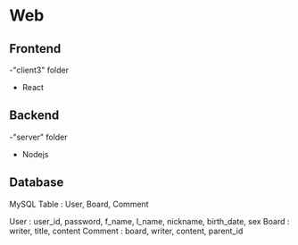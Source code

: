 # Web

## Frontend
-"client3" folder
- React

## Backend
-"server" folder
- Nodejs


## Database
MySQL
Table : User, Board, Comment

User : user_id, password, f_name, l_name, nickname, birth_date, sex
Board : writer, title, content
Comment : board, writer, content, parent_id
